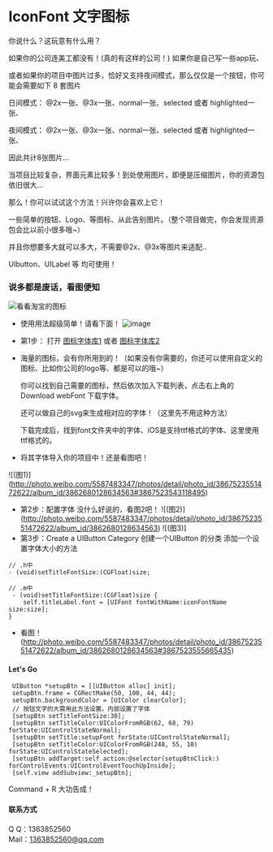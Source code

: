 # IconFont 文字图标
 你说什么？这玩意有什么用？  

 如果你的公司连美工都没有！(真的有这样的公司！) 如果你是自己写一些app玩、  

 或者如果你的项目中图片过多，恰好又支持夜间模式，那么仅仅是一个按钮，你可能会需要如下 8 套图片  

 日间模式： @2x一张、@3x一张、normal一张、selected 或者 highlighted一张、  

 夜间模式： @2x一张、@3x一张、normal一张、selected 或者 highlighted一张、  

 因此共计8张图片...  

 当项目比较复杂，界面元素比较多！到处使用图片，即便是压缩图片，你的资源包依旧很大...  

 那么！你可以试试这个方法！兴许你会喜欢上它！  

 一些简单的按钮、Logo、等图标、从此告别图片。（整个项目做完，你会发现资源包会比以前小很多哦~）  

 并且你想要多大就可以多大，不需要@2x、@3x等图片来适配..  

 UIbutton、UILabel 等 均可使用！  

 
### 说多都是废话，看图便知
![看看淘宝的图标](http://ww2.sinaimg.cn/mw690/00668vF9gw1eubx4n8zb4j30ef0pmahq.jpg) 
* 使用用法超级简单！请看下面！
![image](./1224·2.gif)

* 第1步：
  打开 [图标字体库1](http://www.fontello.com/) 
  或者 
       [图标字体库2](http://www.iconfont.cn/repositories/)
* 海量的图标，会有你所用到的！（如果没有你需要的，你还可以使用自定义的图标、比如你公司的logo等、都是可以的哦~）  

  你可以找到自己需要的图标，然后依次加入下载列表，点击右上角的 Download webFont 下载字体。  
  
  还可以做自己的svg来生成相对应的字体！（这里先不用这种方法）  
  
  下载完成后，找到font文件夹中的字体、iOS是支持ttf格式的字体、这里使用ttf格式的。  
  
* 将其字体导入你的项目中！还是看图吧！  

![(图1)]
(http://photo.weibo.com/5587483347/photos/detail/photo_id/3867523551472622/album_id/3862680128634563#3867523543118495) 
* 第2步：配置字体 没什么好说的，看图2吧！
![(图2)]
(http://photo.weibo.com/5587483347/photos/detail/photo_id/3867523551472622/album_id/3862680128634563) 
![(图3)]
* 第3步：Create a UIButton Category
  创建一个UIButton 的分类 添加一个设置字体大小的方法
```objc
// .h中
- (void)setTitleFontSize:(CGFloat)size;

// .m中
 - (void)setTitleFontSize:(CGFloat)size {
    self.titleLabel.font = [UIFont fontWithName:iconFontName size:size];
}
```
* 看图！
(http://photo.weibo.com/5587483347/photos/detail/photo_id/3867523551472622/album_id/3862680128634563#3867523555665435) 


#### Let's Go
```objc
 UIButton *setupBtn = [[UIButton alloc] init];
 setupBtn.frame = CGRectMake(50, 100, 44, 44);
 setupBtn.backgroundColor = [UIColor clearColor];
 // 按钮文字的大需用此方法设置。内部设置了字体
 [setupBtn setTitleFontSize:30];
 [setupBtn setTitleColor:UIColorFromRGB(62, 68, 79) forState:UIControlStateNormal];
 [setupBtn setTitle:setupFont forState:UIControlStateNormal];
 [setupBtn setTitleColor:UIColorFromRGB(248, 55, 10) forState:UIControlStateSelected];
 [setupBtn addTarget:self action:@selector(setupBtnClick:) forControlEvents:UIControlEventTouchUpInside];
 [self.view addSubview:_setupBtn];
```
Command + R 大功告成！

#### 联系方式  <br />
Q    Q：1363852560 <br />
Mail：1363852560@qq.com<br />

